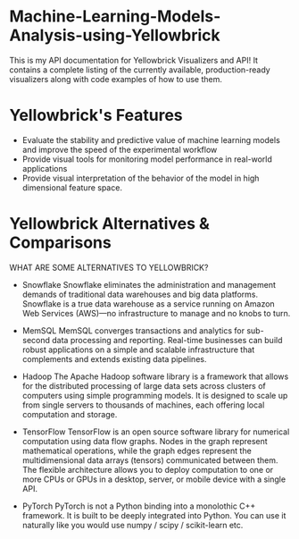 # Machine-Learning-Models-Analysis-using-Yellowbrick
This is my API documentation for Yellowbrick Visualizers and API! It contains a complete listing of the currently available, production-ready visualizers along with code examples of how to use them. 


# Yellowbrick's Features
- Evaluate the stability and predictive value of machine learning models and improve the speed of the experimental workflow
- Provide visual tools for monitoring model performance in real-world applications
- Provide visual interpretation of the behavior of the model in high dimensional feature space.

# Yellowbrick Alternatives & Comparisons
WHAT ARE SOME ALTERNATIVES TO YELLOWBRICK?
- Snowflake
Snowflake eliminates the administration and management demands of traditional data warehouses and big data platforms. Snowflake is a true data warehouse as a service running on Amazon Web Services (AWS)—no infrastructure to manage and no knobs to turn.


- MemSQL
MemSQL converges transactions and analytics for sub-second data processing and reporting. Real-time businesses can build robust applications on a simple and scalable infrastructure that complements and extends existing data pipelines.


- Hadoop
The Apache Hadoop software library is a framework that allows for the distributed processing of large data sets across clusters of computers using simple programming models. It is designed to scale up from single servers to thousands of machines, each offering local computation and storage.


- TensorFlow
TensorFlow is an open source software library for numerical computation using data flow graphs. Nodes in the graph represent mathematical operations, while the graph edges represent the multidimensional data arrays (tensors) communicated between them. The flexible architecture allows you to deploy computation to one or more CPUs or GPUs in a desktop, server, or mobile device with a single API.


- PyTorch
PyTorch is not a Python binding into a monolothic C++ framework. It is built to be deeply integrated into Python. You can use it naturally like you would use numpy / scipy / scikit-learn etc.

